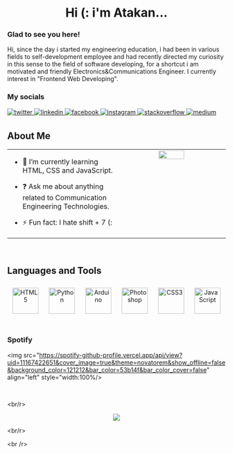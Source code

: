 <h1 align="center">Hi (: i'm Atakan...</h1>



### Glad to see you here!  
Hi, since the day i started my engineering education, i had been in various fields to self-development employee and had recently directed my curiosity in this sense to the field of software developing, for a shortcut i am motivated and friendly Electronics&Communications Engineer. I currently interest in "Frontend Web Developing".   
  



### My socials  
<a href="https://twitter.com/benatakanyigit" target="_blank">
<img src=https://img.shields.io/badge/twitter-%2300acee.svg?&style=for-the-badge&logo=twitter&logoColor=white alt=twitter style="margin-bottom: 5px;" />
</a>
<a href="https://linkedin.com/in/isaatakanyigit" target="_blank">
<img src=https://img.shields.io/badge/linkedin-%231E77B5.svg?&style=for-the-badge&logo=linkedin&logoColor=white alt=linkedin style="margin-bottom: 5px;" />
</a>
<a href="https://www.facebook.com/atakanyigitt/" target="_blank">
<img src=https://img.shields.io/badge/facebook-%232E87FB.svg?&style=for-the-badge&logo=facebook&logoColor=white alt=facebook style="margin-bottom: 5px;" />
</a>
<a href="https://instagram.com/atakanyigt" target="_blank">
<img src=https://img.shields.io/badge/instagram-%23000000.svg?&style=for-the-badge&logo=instagram&logoColor=white alt=instagram style="margin-bottom: 5px;" />
</a>
<a href="https://stackoverflow.com/users/20432944/atakan-yigit" target="_blank">
<img src=https://img.shields.io/badge/stackoverflow-%23F28032.svg?&style=for-the-badge&logo=stackoverflow&logoColor=white alt=stackoverflow style="margin-bottom: 5px;" />
<a href="https://medium.com/@atakanyigit1999" target="_blank">
<img src=https://img.shields.io/badge/medium-%23292929.svg?&style=for-the-badge&logo=medium&logoColor=white alt=medium style="margin-bottom: 5px;" />
</a>  
  

<br/>  


## About Me
<table><tr><td valign="top" width="50%">

- 🌱 I’m currently learning HTML, CSS and JavaScript.  
  

- ❓ Ask me about anything related to Communication Engineering Technologies.  
  

- ⚡ Fun fact: I hate shift + 7 (:  


</td><td valign="top" width="50%">

<div align="center">
<img src="https://rishavanand.github.io/static/images/greetings.gif" align="center" style="width: 50%" />
</div>  


</td></tr></table>  

<br/>  


## Languages and Tools  
<div align="center">  
<a href="https://en.wikipedia.org/wiki/HTML5" target="_blank"><img style="margin: 10px" src="https://profilinator.rishav.dev/skills-assets/html5-original-wordmark.svg" alt="HTML5" height="60" /></a>  
<a href="https://www.python.org/" target="_blank"><img style="margin: 10px" src="https://profilinator.rishav.dev/skills-assets/python-original.svg" alt="Python" height="60" /></a>  
<a href="https://www.arduino.cc/" target="_blank"><img style="margin: 10px" src="https://profilinator.rishav.dev/skills-assets/arduino.png" alt="Arduino" height="60" /></a>  
<a href="https://www.adobe.com/in/products/photoshop.html" target="_blank"><img style="margin: 10px" src="https://profilinator.rishav.dev/skills-assets/photoshop-plain.svg" alt="Photoshop" height="60" /></a>  
<a href="https://www.w3schools.com/css/" target="_blank"><img style="margin: 10px" src="https://profilinator.rishav.dev/skills-assets/css3-original-wordmark.svg" alt="CSS3" height="60" /></a>  
<a href="https://www.javascript.com/" target="_blank"><img style="margin: 10px" src="https://profilinator.rishav.dev/skills-assets/javascript-original.svg" alt="JavaScript" height="60" /></a>  
</div>  

<br/>  


### Spotify  
<img src="https://spotify-github-profile.vercel.app/api/view?uid=11167422651&cover_image=true&theme=novatorem&show_offline=false&background_color=121212&bar_color=53b14f&bar_color_cover=false" align="left" style="width:100%/>


</td> </tr> </table>
<br/r>



<br/r>

<div align="center">
<img src="https://komarev.com/ghpvc/?username=benatakanyigit&&style=flat-square" align="center" />
</div>
                                                                                               
                                                                                               
 <br/r>
 
 
 <br /r>
                                                                                              
  






